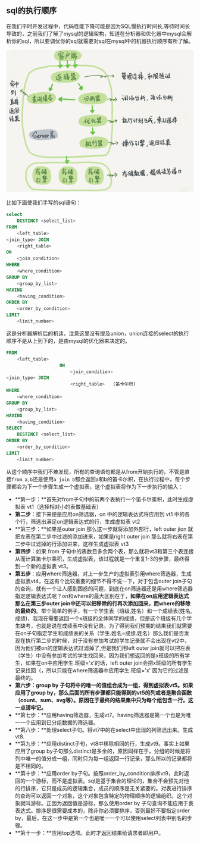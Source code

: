 ## sql的执行顺序

在我们平时开发过程中，代码性能下降可能是因为SQL慢执行时间长,等待时间长导致的，之前我们了解了mysql的逻辑架构，知道在分析器和优化器中mysql会解析你的sql，所以要调优你的sql就需要对sql在mysql中的机器执行顺序有所了解。

![img](assets/1377406-20190623165942433-1831961252.png)

比如下面使我们手写的sql语句：

```sql
select 
	DISTINCT <select_list>
FROM
	<left_table> 
<join_type> JOIN
	<right_table>
ON 
	<join_condition>
WHERE
	<where_condition>
GROUP BY
	<group_by_list>
HAVING
	<having_condition>
ORDER BY
	<order_by_condition>
LIMIT 
	<limit_number>
```

这是分析器解析后的机读，注意这里没有提及union，union连接的select的执行顺序不是从上到下的，是由mysql的优化器来决定的。

```sql
FROM
	<left_table> 
  					ON 
    					<join_condition>
<join_type> JOIN
    					<right_table>	(笛卡尔积)
WHERE
	<where_condition>
GROUP BY
	<group_by_list>
HAVING
	<having_condition>
SELECT
	DISTINCT <select_list>
ORDER BY
	<order_by_condition>
LIMIT 
	<limit_number>
```

从这个顺序中我们不难发现，所有的查询语句都是从from开始执行的，不管是直接`from a,b`还是使用`a join b`都会返回a和b的笛卡尔积，在执行过程中，每个步骤都会为下一个步骤生成一个虚拟表，这个虚拟表将作为下一步执行的输入： 

- **第一步：**首先对from子句中的前两个表执行一个笛卡尔乘积，此时生成虚拟表 vt1（选择相对小的表做基础表） 
- **第二步**：接下来便是应用on筛选器，on 中的逻辑表达式将应用到 vt1 中的各个行，筛选出满足on逻辑表达式的行，生成虚拟表 vt2 
- **第三步：**如果是outer join 那么这一步就将添加外部行，left outer jion 就把左表在第二步中过滤的添加进来，如果是right outer join 那么就将右表在第二步中过滤掉的行添加进来，这样生成虚拟表 vt3 
- **第四步**：如果 from 子句中的表数目多余两个表，那么就将vt3和第三个表连接从而计算笛卡尔乘积，生成虚拟表，该过程就是一个重复1-3的步骤，最终得到一个新的虚拟表 vt3。 
- **第五步**：应用where筛选器，对上一步生产的虚拟表引用where筛选器，生成虚拟表vt4，在这有个比较重要的细节不得不说一下，对于包含outer join子句的查询，就有一个让人感到困惑的问题，到底在on筛选器还是用where筛选器指定逻辑表达式呢？on和where的最大区别在于，**如果在on应用逻辑表达式那么在第三步outer join中还可以把移除的行再次添加回来，而where的移除的最终的**。举个简单的例子，有一个学生表（班级,姓名）和一个成绩表(姓名,成绩)，我现在需要返回一个x班级的全体同学的成绩，但是这个班级有几个学生缺考，也就是说在成绩表中没有记录。为了得到我们预期的结果我们就需要在on子句指定学生和成绩表的关系（学生.姓名=成绩.姓名）那么我们是否发现在执行第二步的时候，对于没有参加考试的学生记录就不会出现在vt2中，因为他们被on的逻辑表达式过滤掉了,但是我们用left outer join就可以把左表（学生）中没有参加考试的学生找回来，因为我们想返回的是x班级的所有学生，如果在on中应用学生.班级='x'的话，left outer join会把x班级的所有学生记录找回（，所以只能在where筛选器中应用学生.班级='x' 因为它的过滤是最终的。 
- **第六步：**group by 子句将中的唯一的值组合成为一组，得到虚拟表vt5。如果应用了group by，那么后面的所有步骤都**只能得到的vt5的列或者是聚合函数（count、sum、avg等）。原因在于最终的结果集中只为每个组包含一行。这一点请牢记。** 
- **第七步：**应用having筛选器，生成vt7。having筛选器是第一个也是为唯一一个应用到已分组数据的筛选器。 
- **第八步：**处理select子句。将vt7中的在select中出现的列筛选出来。生成vt8. 
- **第九步：**应用distinct子句，vt8中移除相同的行，生成vt9。事实上如果应用了group by子句那么distinct是多余的，原因同样在于，分组的时候是将列中唯一的值分成一组，同时只为每一组返回一行记录，那么所以的记录都将是不相同的。 
- **第十步：**应用order by子句。按照order_by_condition排序vt9，此时返回的一个游标，而不是虚拟表。sql是基于集合的理论的，集合不会预先对他的行排序，它只是成员的逻辑集合，成员的顺序是无关紧要的。对表进行排序的查询可以返回一个对象，这个对象包含特定的物理顺序的逻辑组织。这个对象就叫游标。正因为返回值是游标，那么使用order by 子句查询不能应用于表表达式。排序是很需要成本的，除非你必须要排序，否则最好不要指定order by，最后，在这一步中是第一个也是唯一一个可以使用select列表中别名的步骤。 
- **第十一步：**应用top选项。此时才返回结果给请求者即用户。 

